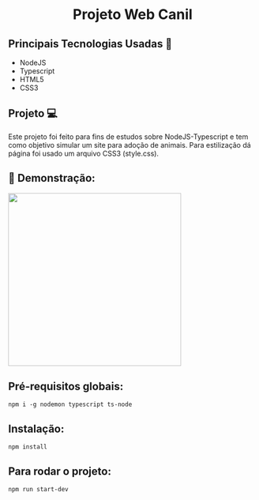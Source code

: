 
<h1 align="center">Projeto Web Canil</h1>

## Principais Tecnologias Usadas 📓
<ul>
    <li>NodeJS</li> 
    <li>Typescript</li> 
    <li>HTML5</li>
    <li>CSS3</li> 
</ul>

## Projeto 💻
Este projeto foi feito para fins de estudos sobre NodeJS-Typescript e tem como objetivo simular um site para adoção de animais. Para estilização dá página foi usado um arquivo CSS3 (style.css).

## 📖 Demonstração:
<div>
  <img height="350" src="" style="max-width:200%;"/>
</div>

## Pré-requisitos globais:
`npm i -g nodemon typescript ts-node`

## Instalação:
`npm install`

## Para rodar o projeto:
`npm run start-dev`
